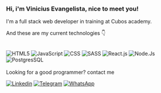 ### Hi, i'm Vinicius Evangelista, nice to meet you! <img width="1.5rem" src="https://github.com/TheDudeThatCode/TheDudeThatCode/blob/master/Assets/Mario_Hello_Big.gif" />

I'm a full stack web developer in training at Cubos academy.

And these are my current technologies 👇

<div style="display: inline_block"><br/>
    <img align="center" alt="HTML5" src="https://img.shields.io/badge/HTML5-E34F26?style=for-the-badge&logo=html5&logoColor=white" />
    <img align="center" alt="JavaScript" src="https://img.shields.io/badge/JavaScript-F7DF1E?style=for-the-badge&logo=javascript&logoColor=black" />
    <img align="center" alt="CSS" src="https://img.shields.io/badge/CSS3-1572B6?style=for-the-badge&logo=css3&logoColor=white" />
    <img align="center" alt="SASS" src="https://img.shields.io/badge/Sass-CC6699?style=for-the-badge&logo=sass&logoColor=white" />
    <img align="center" alt="React.js" src="https://img.shields.io/badge/React-20232A?style=for-the-badge&logo=react&logoColor=61DAFB" />
    <img align="center" alt="Node.Js" src="https://img.shields.io/badge/Node.js-43853D?style=for-the-badge&logo=node.js&logoColor=white" />
    <img align="center" alt="PostgresSQL" src="https://img.shields.io/badge/PostgreSQL-316192?style=for-the-badge&logo=postgresql&logoColor=white" />
</div>
<br/>
Looking for a good programmer? contact me

[![Linkedin](https://img.shields.io/badge/LinkedIn-0077B5?style=for-the-badge&logo=linkedin&logoColor=white)](https://www.linkedin.com/in/vinicius-evangelista-605052194/)
[![Telegram](https://img.shields.io/badge/Telegram-2CA5E0?style=for-the-badge&logo=telegram&logoColor=white)](https://t.me/ViniciusEvans)
[![WhatsApp](https://img.shields.io/badge/WhatsApp-25D366?style=for-the-badge&logo=whatsapp&logoColor=white)](https://api.whatsapp.com/send?1=pt_BR&phone=5521998046496)

